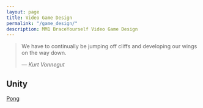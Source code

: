 ```yaml
---
layout: page
title: Video Game Design
permalink: "/game_design/"
description: MM1 BraceYourself Video Game Design
---
```


> We have to continually be jumping off cliffs and developing our wings on the way down.
>
> &mdash; <cite>Kurt Vonnegut</cite>

## Unity

[Pong](http://unity.grogansoft.com/beginners-guide-create-a-pong-clone-in-unity-part-1/)